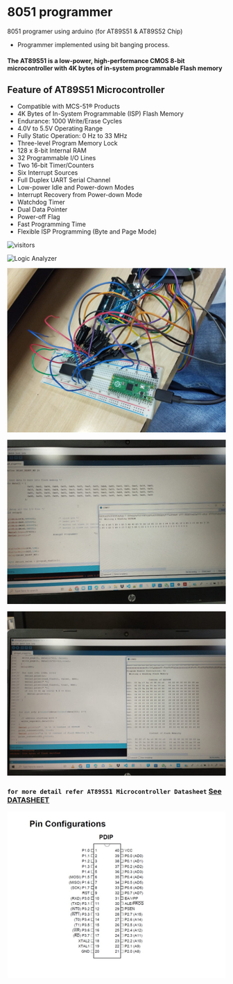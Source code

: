 # 8051 programmer 
 8051 programer using arduino (for AT89S51 & AT89S52 Chip) 
 * Programmer implemented using bit banging process. 

#### The AT89S51 is a low-power, high-performance CMOS 8-bit microcontroller with 4K bytes of in-system programmable Flash memory  


## Feature of AT89S51 Microcontroller 
- Compatible with MCS-51® Products
- 4K Bytes of In-System Programmable (ISP) Flash Memory
- Endurance: 1000 Write/Erase Cycles
- 4.0V to 5.5V Operating Range
- Fully Static Operation: 0 Hz to 33 MHz
- Three-level Program Memory Lock
- 128 x 8-bit Internal RAM
- 32 Programmable I/O Lines
- Two 16-bit Timer/Counters
- Six Interrupt Sources
- Full Duplex UART Serial Channel
- Low-power Idle and Power-down Modes
- Interrupt Recovery from Power-down Mode
- Watchdog Timer
- Dual Data Pointer
- Power-off Flag
- Fast Programming Time
- Flexible ISP Programming (Byte and Page Mode)

![visitors](https://visitor-badge.laobi.icu/badge?page_id=syeedameen.8051-programmer)
 
 ![Logic Analyzer]([https://github.com/syeedameen/8051-programmer/blob/main/Documents/logic_analyzer_test_2.jpg])
 
 ![Logic Analyzer test 2](https://github.com/syeedameen/8051-programmer/blob/main/Documents/logic%20analyzer%20test.jpg)

 ![Reading & Writing EEPROM](https://github.com/syeedameen/8051-programmer/blob/main/Documents/Reading%20%26%20writing%20EEPROM.jpg)

 ![Dump Mempry Content](https://github.com/syeedameen/8051-programmer/blob/main/Documents/dump%20memory%20content.jpg)
 


### `for more detail refer AT89S51 Microcontroller Datasheet` [See DATASHEET] 

![pin diagram](https://github.com/syeedameen/8051-programmer/blob/main/Documents/pin%20diagram%20.jpg)

[See DATASHEET]:https://github.com/syeedameen/8051-programmer/raw/main/Documents/datasheet.pdf

